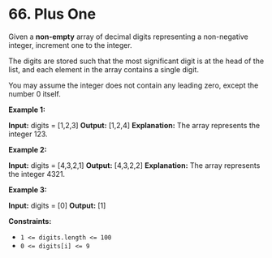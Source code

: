 # 66. Plus One

Given a  **non-empty**  array of decimal digits representing a non-negative integer, increment one to the integer.

The digits are stored such that the most significant digit is at the head of the list, and each element in the array contains a single digit.

You may assume the integer does not contain any leading zero, except the number 0 itself.

**Example 1:**

**Input:** digits = [1,2,3]
**Output:** [1,2,4]
**Explanation:** The array represents the integer 123.

**Example 2:**

**Input:** digits = [4,3,2,1]
**Output:** [4,3,2,2]
**Explanation:** The array represents the integer 4321.

**Example 3:**

**Input:** digits = [0]
**Output:** [1]

**Constraints:**

-   `1 <= digits.length <= 100`
-   `0 <= digits[i] <= 9`
